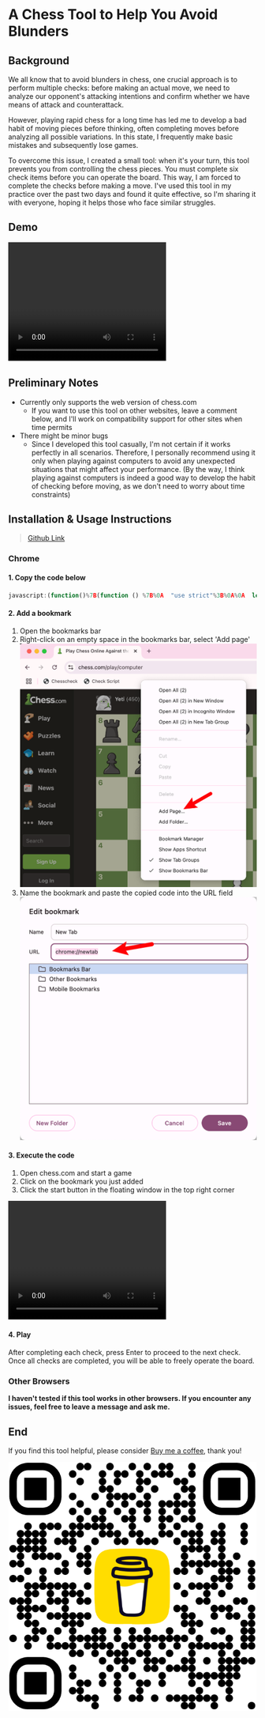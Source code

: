 # A Chess Tool to Help You Avoid Blunders

## Background

We all know that to avoid blunders in chess, one crucial approach is to perform multiple checks: before making an actual move, we need to analyze our opponent's attacking intentions and confirm whether we have means of attack and counterattack.

However, playing rapid chess for a long time has led me to develop a bad habit of moving pieces before thinking, often completing moves before analyzing all possible variations. In this state, I frequently make basic mistakes and subsequently lose games.

To overcome this issue, I created a small tool: when it's your turn, this tool prevents you from controlling the chess pieces. You must complete six check items before you can operate the board. This way, I am forced to complete the checks before making a move. I've used this tool in my practice over the past two days and found it quite effective, so I'm sharing it with everyone, hoping it helps those who face similar struggles.

## Demo

<video width="320" height="240" controls>
    <source src="example.mov" type="video/mp4">
    Your browser does not support the video tag.
</video>

## Preliminary Notes
* Currently only supports the web version of chess.com
  - If you want to use this tool on other websites, leave a comment below, and I'll work on compatibility support for other sites when time permits
* There might be minor bugs
  - Since I developed this tool casually, I'm not certain if it works perfectly in all scenarios. Therefore, I personally recommend using it only when playing against computers to avoid any unexpected situations that might affect your performance. (By the way, I think playing against computers is indeed a good way to develop the habit of checking before moving, as we don't need to worry about time constraints)

## Installation & Usage Instructions

> [Github Link](https://github.com/Ninglo/simple-scripts/tree/main/chessForceCheck)

### Chrome

#### 1. Copy the code below

```javascript
javascript:(function()%7B(function () %7B%0A  "use strict"%3B%0A%0A  let activeGame %3D false%3B%0A  let turnCounter %3D 0%3B%0A  let checksCompleted %3D 0%3B%0A  let isMyTurn %3D false%3B%0A  let waitingForEnter %3D false%3B%0A  let transparent %3D 0.3%3B%0A  let observer %3D undefined%3B%0A%0A  const checks %3D %5B%0A    "enemy's capture"%2C%0A    "enemy's check"%2C%0A    "enemy's attack"%2C%0A    "my capture"%2C%0A    "my check"%2C%0A    "my attack"%2C%0A  %5D%3B%0A%0A  %2F%2F 悬浮窗%0A  const floatWindow %3D document.createElement("div")%3B%0A  floatWindow.style.position %3D "fixed"%3B%0A  floatWindow.style.top %3D "10px"%3B%0A  floatWindow.style.right %3D "80px"%3B%0A  floatWindow.style.width %3D "200px"%3B%0A  %2F%2F floatWindow.style.height %3D "260px"%3B%0A  floatWindow.style.backgroundColor %3D "white"%3B%0A  floatWindow.style.border %3D "1px solid black"%3B%0A  floatWindow.style.padding %3D "10px"%3B%0A  floatWindow.style.zIndex %3D 10000%3B%0A  document.body.appendChild(floatWindow)%3B%0A%0A  const infoDiv %3D document.createElement("div")%3B%0A  floatWindow.appendChild(infoDiv)%3B%0A%0A  const transparentArea %3D document.createElement("div")%3B%0A  const transparencyLabel %3D document.createElement("label")%3B%0A  transparencyLabel.textContent %3D "Transparent%3A"%3B%0A  transparencyLabel.style.marginRight %3D "8px"%3B%0A%0A  const transparencyInput %3D document.createElement("input")%3B%0A  transparencyInput.type %3D "number"%3B%0A  transparencyInput.min %3D "0"%3B%0A  transparencyInput.max %3D "1"%3B%0A  transparencyInput.step %3D %60%24%7Btransparent%7D%60%3B%0A  transparencyInput.value %3D %60%24%7Btransparent%7D%60%3B%0A  transparencyInput.style.width %3D "48px"%3B%0A  transparencyInput.oninput %3D () %3D> %7B%0A    transparent %3D parseFloat(transparencyInput.value)%3B%0A    overlay.style.backgroundColor %3D %60rgba(0%2C 0%2C 0%2C %24%7Btransparent%7D)%60%3B%0A  %7D%3B%0A%0A  transparentArea.appendChild(transparencyLabel)%3B%0A  transparentArea.appendChild(transparencyInput)%3B%0A  floatWindow.appendChild(transparentArea)%3B%0A%0A  const startBtn %3D document.createElement("button")%3B%0A  startBtn.textContent %3D "Start"%3B%0A  startBtn.style.width %3D "48px"%3B%0A  startBtn.onclick %3D () %3D> %7B%0A    activeGame %3D true%3B%0A    waitingForEnter %3D true%3B%0A    updateFloatWindow()%3B%0A    blockMouseClicks()%3B%0A    startMutation()%3B%0A%0A    startBtn.style.display %3D "none"%3B%0A    transparentArea.style.display %3D "none"%3B%0A    stopBtn.style.display %3D "inline-block"%3B%0A  %7D%3B%0A%0A  const stopBtn %3D document.createElement("button")%3B%0A  stopBtn.textContent %3D "End"%3B%0A  stopBtn.style.width %3D "48px"%3B%0A  stopBtn.style.display %3D "none"%3B%0A  stopBtn.onclick %3D () %3D> %7B%0A    activeGame %3D false%3B%0A    updateFloatWindow()%3B%0A%0A    startBtn.style.display %3D "inline-block"%3B%0A    transparentArea.style.display %3D "block"%3B%0A    stopBtn.style.display %3D "none"%3B%0A    observer%3F.disconnect()%3B%0A  %7D%3B%0A%0A  const buttonArea %3D document.createElement("div")%3B%0A  buttonArea.style.marginTop %3D "8px"%3B%0A  buttonArea.appendChild(startBtn)%3B%0A  buttonArea.appendChild(stopBtn)%3B%0A  floatWindow.appendChild(buttonArea)%3B%0A%0A  const overlay %3D document.createElement("div")%3B%0A  overlay.style.position %3D "fixed"%3B%0A  overlay.style.top %3D "0"%3B%0A  overlay.style.left %3D "0"%3B%0A  overlay.style.width %3D "100vw"%3B%0A  overlay.style.height %3D "100vh"%3B%0A  overlay.style.zIndex %3D 9999%3B%0A  overlay.style.backgroundColor %3D %60rgba(0%2C 0%2C 0%2C %24%7Btransparent%7D)%60%3B%0A  overlay.style.display %3D "none"%3B%0A  document.body.appendChild(overlay)%3B%0A%0A  %2F%2F 更新信息%0A  function updateFloatWindow() %7B%0A    infoDiv.innerHTML %3D %60%0A      <p style%3D"margin%3A 0">Current status%3A %24%7B%0A        activeGame %3F "Gaming" %3A "Stopped"%0A      %7D<%2Fp>%0A      <p style%3D"margin%3A 0">Current turn%3A %24%7BturnCounter%7D<%2Fp>%0A      <p style%3D"margin%3A 0">Checklist%3A%0A        <br%2F>%0A        <span style%3D"font-size%3A 1.2rem%3Bcolor%3A %23c4c3c3%3B">(press Enter to next)<%2Fspan>%0A      <%2Fp>%0A      <ul style%3D"margin%3A 0">%0A        %24%7Bchecks%0A          .map((check%2C index) %3D> %7B%0A            let status %3D ""%3B%0A            if (index < checksCompleted) %7B%0A              status %3D " ✅"%3B%0A            %7D else if (index %3D%3D%3D checksCompleted) %7B%0A              status %3D " ⏳"%3B%0A            %7D%0A            return %60<li>%24%7Bcheck%7D%24%7Bstatus%7D<%2Fli>%60%3B%0A          %7D)%0A          .join("")%7D%0A      <%2Ful>%0A      %60%3B%0A  %7D%0A%0A  %2F%2F 阻止鼠标点击%0A  function blockMouseClicks() %7B%0A    overlay.style.display %3D "block"%3B%0A    prepareCheckStep()%3B%0A  %7D%0A%0A  %2F%2F 解除阻止%0A  function unblockMouseClicks() %7B%0A    overlay.style.display %3D "none"%3B%0A  %7D%0A%0A  %2F%2F 等待 0.2 秒后，等待Enter确认%0A  function prepareCheckStep() %7B%0A    if (checksCompleted < checks.length) %7B%0A      waitingForEnter %3D false%3B%0A      setTimeout(() %3D> %7B%0A        waitingForEnter %3D true%3B%0A      %7D%2C 200)%3B%0A    %7D else %7B%0A      unblockMouseClicks()%3B%0A    %7D%0A  %7D%0A%0A  %2F%2F 按下Enter后进行下一检查%0A  document.addEventListener("keydown"%2C (e) %3D> %7B%0A    console.log("enter"%2C e.key%2C waitingForEnter)%3B%0A    if (e.key %3D%3D%3D "Enter" %26%26 waitingForEnter) %7B%0A      checksCompleted%2B%2B%3B%0A      updateFloatWindow()%3B%0A      prepareCheckStep()%3B%0A    %7D%0A  %7D)%3B%0A%0A  %2F%2F 为DOM变化添加防抖%0A  function debounce(fn%2C delay) %7B%0A    let timer%3B%0A    return (...args) %3D> %7B%0A      clearTimeout(timer)%3B%0A      timer %3D setTimeout(() %3D> fn(...args)%2C delay)%3B%0A    %7D%3B%0A  %7D%0A%0A  const handleMutation %3D debounce(() %3D> %7B%0A    if (!activeGame) return%3B%0A    isMyTurn %3D !isMyTurn%3B%0A    if (isMyTurn) %7B%0A      turnCounter%2B%2B%3B%0A      checksCompleted %3D 0%3B%0A      updateFloatWindow()%3B%0A      blockMouseClicks()%3B%0A    %7D%0A  %7D%2C 500)%3B%0A%0A  function startMutation() %7B%0A    const targetNode %3D document.querySelector(%0A      ".play-controller-moves-container"%0A    )%3B%0A    if (targetNode) %7B%0A      observer %3D new MutationObserver(handleMutation)%3B%0A      observer.observe(targetNode%2C %7B childList%3A true%2C subtree%3A true %7D)%3B%0A      return observer%3B%0A    %7D%0A  %7D%0A%7D)()%3B%7D)()%3B
```

#### 2. Add a bookmark

1. Open the bookmarks bar
2. Right-click on an empty space in the bookmarks bar, select 'Add page'
![Add Bookmark](image.png)
3. Name the bookmark and paste the copied code into the URL field
![Paste code](image-1.png)

#### 3. Execute the code

1. Open chess.com and start a game
2. Click on the bookmark you just added
3. Click the start button in the floating window in the top right corner

<video width="320" height="240" controls>
    <source src="full-example.mov" type="video/mp4">
    Your browser does not support the video tag.
</video>

#### 4. Play

After completing each check, press Enter to proceed to the next check. Once all checks are completed, you will be able to freely operate the board.

### Other Browsers

**I haven't tested if this tool works in other browsers. If you encounter any issues, feel free to leave a message and ask me.**

## End

If you find this tool helpful, please consider [Buy me a coffee](https://buymeacoffee.com/jiujianian), thank you!

![Buy me a coffee](<Jiujianian QR Code.png>)
